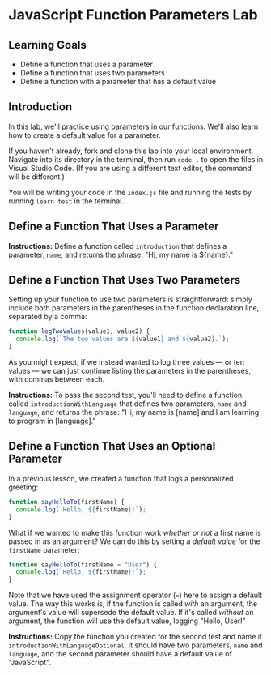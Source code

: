 # JavaScript Function Parameters Lab

## Learning Goals

- Define a function that uses a parameter
- Define a function that uses two parameters
- Define a function with a parameter that has a default value

## Introduction

In this lab, we'll practice using parameters in our functions. We'll also learn
how to create a default value for a parameter.

If you haven't already, fork and clone this lab into your local environment.
Navigate into its directory in the terminal, then run `code .` to open the files
in Visual Studio Code. (If you are using a different text editor, the command
will be different.)

You will be writing your code in the `index.js` file and running the tests by
running `learn test` in the terminal.

## Define a Function That Uses a Parameter

**Instructions:** Define a function called `introduction` that defines a
parameter, `name`, and returns the phrase: "Hi, my name is ${name}."

## Define a Function That Uses Two Parameters

Setting up your function to use two parameters is straightforward: simply
include both parameters in the parentheses in the function declaration line,
separated by a comma:

```js
function logTwoValues(value1, value2) {
  console.log(`The two values are ${value1} and ${value2}.`);
}
```

As you might expect, if we instead wanted to log three values — or ten
values — we can just continue listing the parameters in the parentheses,
with commas between each.

**Instructions:** To pass the second test, you'll need to define a function
called `introductionWithLanguage` that defines two parameters, `name` and
`language`, and returns the phrase: "Hi, my name is [name] and I am learning to
program in [language]."

## Define a Function That Uses an Optional Parameter

In a previous lesson, we created a function that logs a personalized greeting:

```js
function sayHelloTo(firstName) {
  console.log(`Hello, ${firstName}!`);
}
```

What if we wanted to make this function work _whether or not_ a first name is
passed in as an argument? We can do this by setting a _default value_ for the
`firstName` parameter:

```js
function sayHelloTo(firstName = "User") {
  console.log(`Hello, ${firstName}!`);
}
```

Note that we have used the assignment operator (`=`) here to assign a default
value. The way this works is, if the function is called _with_ an argument, the
argument's value will supersede the default value. If it's called _without_ an
argument, the function will use the default value, logging "Hello, User!"

**Instructions:** Copy the function you created for the second test and name it
`introductionWithLanguageOptional`. It should have two parameters, `name` and
`language`, and the second parameter should have a default value of
"JavaScript".
